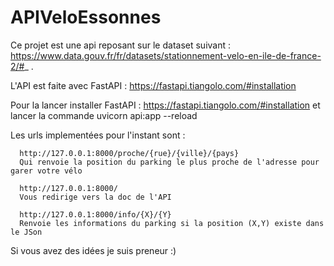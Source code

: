 # APIVeloEssonnes

Ce projet est une api reposant sur le dataset suivant : https://www.data.gouv.fr/fr/datasets/stationnement-velo-en-ile-de-france-2/#_ .

L'API est faite avec FastAPI : https://fastapi.tiangolo.com/#installation

Pour la lancer installer FastAPI : https://fastapi.tiangolo.com/#installation et lancer la commande uvicorn api:app --reload

Les urls implementées pour l'instant sont :
           
      http://127.0.0.1:8000/proche/{rue}/{ville}/{pays}
      Qui renvoie la position du parking le plus proche de l'adresse pour garer votre vélo
      
      http://127.0.0.1:8000/
      Vous redirige vers la doc de l'API

      http://127.0.0.1:8000/info/{X}/{Y}
      Renvoie les informations du parking si la position (X,Y) existe dans le JSon

      
      
Si vous avez des idées je suis preneur :)

